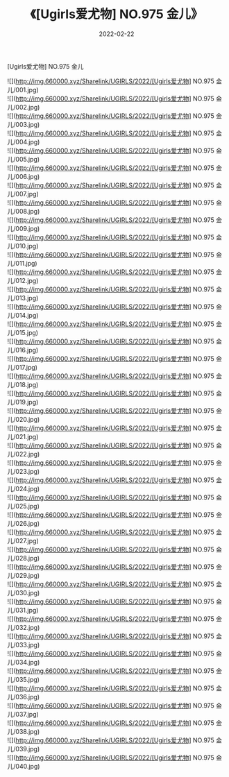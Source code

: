 ﻿---
layout: post
title:  《[Ugirls爱尤物] NO.975 金儿》
date:   2022-02-22
img: http://img.660000.xyz/Sharelink/UGIRLS/2022/[Ugirls爱尤物] NO.975 金儿/000.jpg
categories: [美女, 清纯, 唯美]
---

[Ugirls爱尤物] NO.975 金儿

 ![](http://img.660000.xyz/Sharelink/UGIRLS/2022/[Ugirls爱尤物] NO.975 金儿/001.jpg) <br>![](http://img.660000.xyz/Sharelink/UGIRLS/2022/[Ugirls爱尤物] NO.975 金儿/002.jpg) <br>![](http://img.660000.xyz/Sharelink/UGIRLS/2022/[Ugirls爱尤物] NO.975 金儿/003.jpg) <br>![](http://img.660000.xyz/Sharelink/UGIRLS/2022/[Ugirls爱尤物] NO.975 金儿/004.jpg) <br>![](http://img.660000.xyz/Sharelink/UGIRLS/2022/[Ugirls爱尤物] NO.975 金儿/005.jpg) <br>![](http://img.660000.xyz/Sharelink/UGIRLS/2022/[Ugirls爱尤物] NO.975 金儿/006.jpg) <br>![](http://img.660000.xyz/Sharelink/UGIRLS/2022/[Ugirls爱尤物] NO.975 金儿/007.jpg) <br>![](http://img.660000.xyz/Sharelink/UGIRLS/2022/[Ugirls爱尤物] NO.975 金儿/008.jpg) <br>![](http://img.660000.xyz/Sharelink/UGIRLS/2022/[Ugirls爱尤物] NO.975 金儿/009.jpg) <br>![](http://img.660000.xyz/Sharelink/UGIRLS/2022/[Ugirls爱尤物] NO.975 金儿/010.jpg) <br>![](http://img.660000.xyz/Sharelink/UGIRLS/2022/[Ugirls爱尤物] NO.975 金儿/011.jpg) <br>![](http://img.660000.xyz/Sharelink/UGIRLS/2022/[Ugirls爱尤物] NO.975 金儿/012.jpg) <br>![](http://img.660000.xyz/Sharelink/UGIRLS/2022/[Ugirls爱尤物] NO.975 金儿/013.jpg) <br>![](http://img.660000.xyz/Sharelink/UGIRLS/2022/[Ugirls爱尤物] NO.975 金儿/014.jpg) <br>![](http://img.660000.xyz/Sharelink/UGIRLS/2022/[Ugirls爱尤物] NO.975 金儿/015.jpg) <br>![](http://img.660000.xyz/Sharelink/UGIRLS/2022/[Ugirls爱尤物] NO.975 金儿/016.jpg) <br>![](http://img.660000.xyz/Sharelink/UGIRLS/2022/[Ugirls爱尤物] NO.975 金儿/017.jpg) <br>![](http://img.660000.xyz/Sharelink/UGIRLS/2022/[Ugirls爱尤物] NO.975 金儿/018.jpg) <br>![](http://img.660000.xyz/Sharelink/UGIRLS/2022/[Ugirls爱尤物] NO.975 金儿/019.jpg) <br>![](http://img.660000.xyz/Sharelink/UGIRLS/2022/[Ugirls爱尤物] NO.975 金儿/020.jpg) <br>![](http://img.660000.xyz/Sharelink/UGIRLS/2022/[Ugirls爱尤物] NO.975 金儿/021.jpg) <br>![](http://img.660000.xyz/Sharelink/UGIRLS/2022/[Ugirls爱尤物] NO.975 金儿/022.jpg) <br>![](http://img.660000.xyz/Sharelink/UGIRLS/2022/[Ugirls爱尤物] NO.975 金儿/023.jpg) <br>![](http://img.660000.xyz/Sharelink/UGIRLS/2022/[Ugirls爱尤物] NO.975 金儿/024.jpg) <br>![](http://img.660000.xyz/Sharelink/UGIRLS/2022/[Ugirls爱尤物] NO.975 金儿/025.jpg) <br>![](http://img.660000.xyz/Sharelink/UGIRLS/2022/[Ugirls爱尤物] NO.975 金儿/026.jpg) <br>![](http://img.660000.xyz/Sharelink/UGIRLS/2022/[Ugirls爱尤物] NO.975 金儿/027.jpg) <br>![](http://img.660000.xyz/Sharelink/UGIRLS/2022/[Ugirls爱尤物] NO.975 金儿/028.jpg) <br>![](http://img.660000.xyz/Sharelink/UGIRLS/2022/[Ugirls爱尤物] NO.975 金儿/029.jpg) <br>![](http://img.660000.xyz/Sharelink/UGIRLS/2022/[Ugirls爱尤物] NO.975 金儿/030.jpg) <br>![](http://img.660000.xyz/Sharelink/UGIRLS/2022/[Ugirls爱尤物] NO.975 金儿/031.jpg) <br>![](http://img.660000.xyz/Sharelink/UGIRLS/2022/[Ugirls爱尤物] NO.975 金儿/032.jpg) <br>![](http://img.660000.xyz/Sharelink/UGIRLS/2022/[Ugirls爱尤物] NO.975 金儿/033.jpg) <br>![](http://img.660000.xyz/Sharelink/UGIRLS/2022/[Ugirls爱尤物] NO.975 金儿/034.jpg) <br>![](http://img.660000.xyz/Sharelink/UGIRLS/2022/[Ugirls爱尤物] NO.975 金儿/035.jpg) <br>![](http://img.660000.xyz/Sharelink/UGIRLS/2022/[Ugirls爱尤物] NO.975 金儿/036.jpg) <br>![](http://img.660000.xyz/Sharelink/UGIRLS/2022/[Ugirls爱尤物] NO.975 金儿/037.jpg) <br>![](http://img.660000.xyz/Sharelink/UGIRLS/2022/[Ugirls爱尤物] NO.975 金儿/038.jpg) <br>![](http://img.660000.xyz/Sharelink/UGIRLS/2022/[Ugirls爱尤物] NO.975 金儿/039.jpg) <br>![](http://img.660000.xyz/Sharelink/UGIRLS/2022/[Ugirls爱尤物] NO.975 金儿/040.jpg) <br>